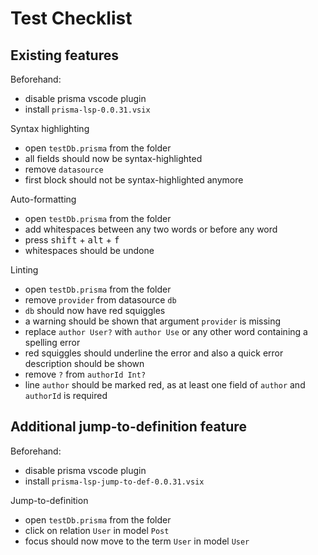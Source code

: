 # Test Checklist

## Existing features
Beforehand:
- disable prisma vscode plugin
- install `prisma-lsp-0.0.31.vsix`

Syntax highlighting
- open `testDb.prisma` from the folder
- all fields should now be syntax-highlighted 
- remove `datasource`
- first block should not be syntax-highlighted anymore

Auto-formatting
- open `testDb.prisma` from the folder
- add whitespaces between any two words or before any word
- press <kbd>shift</kbd> + <kbd>alt</kbd> + <kbd>f</kbd>
- whitespaces should be undone

Linting
- open `testDb.prisma` from the folder
- remove `provider` from datasource `db`
- `db` should now have red squiggles
- a warning should be shown that argument `provider` is missing
- replace `author User?` with `author Use` or any other word containing a spelling error
- red squiggles should underline the error and also a quick error description should be shown
- remove `?` from `authorId Int?`
- line `author` should be marked red, as at least one field of  `author` and `authorId` is required 

## Additional jump-to-definition feature
Beforehand:
- disable prisma vscode plugin
- install `prisma-lsp-jump-to-def-0.0.31.vsix`

Jump-to-definition
- open `testDb.prisma` from the folder
- click on relation `User` in  model `Post`
- focus should now move to the term `User` in model `User`